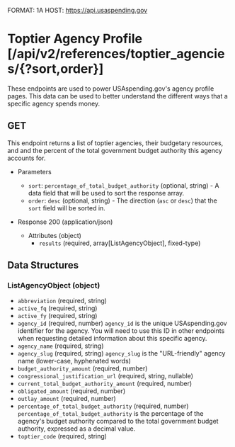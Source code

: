 FORMAT: 1A
HOST: https://api.usaspending.gov

# Toptier Agency Profile [/api/v2/references/toptier_agencies/{?sort,order}]

These endpoints are used to power USAspending.gov's agency profile pages. This data can be used to better understand the different ways that a specific agency spends money.

## GET

This endpoint returns a list of toptier agencies, their budgetary resources, and and the percent of the total government budget authority this agency accounts for.

+ Parameters
    + `sort`: `percentage_of_total_budget_authority` (optional, string) - A data field that will be used to sort the response array.
    + `order`: `desc` (optional, string) - The direction (`asc` or `desc`) that the `sort` field will be sorted in.
    
+ Response 200 (application/json)
    + Attributes (object)
        + `results` (required, array[ListAgencyObject], fixed-type)

## Data Structures

### ListAgencyObject (object)

+ `abbreviation` (required, string)
+ `active_fq` (required, string)
+ `active_fy` (required, string)
+ `agency_id` (required, number)
    `agency_id` is the unique USAspending.gov identifier for the agency. You will need to use this ID in other endpoints when requesting detailed information about this specific agency.
+ `agency_name` (required, string)
+ `agency_slug` (required, string)
    `agency_slug` is the "URL-friendly" agency name (lower-case, hyphenated words)
+ `budget_authority_amount` (required, number)
+ `congressional_justification_url` (required, string, nullable)
+ `current_total_budget_authority_amount` (required, number)
+ `obligated_amount` (required, number)
+ `outlay_amount` (required, number)
+ `percentage_of_total_budget_authority` (required, number)
    `percentage_of_total_budget_authority` is the percentage of the agency's budget authority compared to the total government budget authority, expressed as a decimal value.
+ `toptier_code` (required, string)
